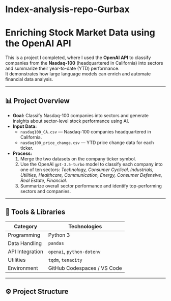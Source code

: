 # Index-analysis-repo-Gurbax

# Enriching Stock Market Data using the OpenAI API

This is a project I completed, where I used the **OpenAI API** to classify companies from the **Nasdaq-100** (headquartered in California) into sectors and summarize their year-to-date (YTD) performance.  
It demonstrates how large language models can enrich and automate financial data analysis.

---

## 📊 Project Overview
- **Goal:** Classify Nasdaq-100 companies into sectors and generate insights about sector-level stock performance using AI.  
- **Input Data:**  
  - `nasdaq100_CA.csv` — Nasdaq-100 companies headquartered in California.  
  - `nasdaq100_price_change.csv` — YTD price change data for each ticker.  
- **Process:**
  1. Merge the two datasets on the company ticker symbol.
  2. Use the OpenAI `gpt-3.5-turbo` model to classify each company into one of ten sectors:
     *Technology, Consumer Cyclical, Industrials, Utilities, Healthcare, Communication, Energy, Consumer Defensive, Real Estate, Financial.*
  3. Summarize overall sector performance and identify top-performing sectors and companies.

---

## 🧠 Tools & Libraries
| Category | Technologies |
|-----------|--------------|
| Programming | Python 3 |
| Data Handling | `pandas` |
| API Integration | `openai`, `python-dotenv` |
| Utilities | `tqdm`, `tenacity` |
| Environment | GitHub Codespaces / VS Code |

---

## ⚙️ Project Structure

